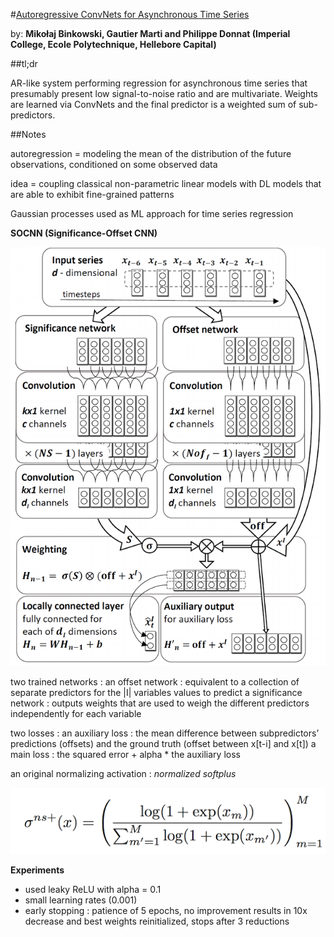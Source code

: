 #[Autoregressive ConvNets for Asynchronous Time Series](https://arxiv.org/pdf/1703.04122.pdf)

by: **Mikołaj Binkowski, Gautier Marti and Philippe Donnat (Imperial College, Ecole Polytechnique, Hellebore Capital)**

##tl;dr

AR-like system performing regression for asynchronous time series that presumably present low signal-to-noise ratio and are multivariate.
Weights are learned via ConvNets and the final predictor is a weighted sum of sub-predictors.

##Notes
 
autoregression = modeling the mean of the distribution of the future observations, conditioned on some observed data

idea = coupling classical non-parametric linear models with DL models that are able to exhibit fine-grained patterns

Gaussian processes used as ML approach for time series regression

**SOCNN (Significance-Offset CNN)**

![](imgs/acfatt.png) 

two trained networks :
an offset network : equivalent to a collection of separate predictors for the |I| variables values to predict
a significance network : outputs weights that are used to weigh the different predictors independently for each variable

two losses :
an auxiliary loss : the mean difference between subpredictors’ predictions (offsets) and the ground truth (offset between x[t-i] and x[t])
a main loss : the squared error + alpha * the auxiliary loss

an original normalizing activation : *normalized softplus*

![](imgs/acfatt2.png)

**Experiments**

* used leaky ReLU with alpha = 0.1
* small learning rates (0.001)
* early stopping : patience of 5 epochs, no improvement results in 10x decrease and best weights reinitialized, stops after 3 reductions
